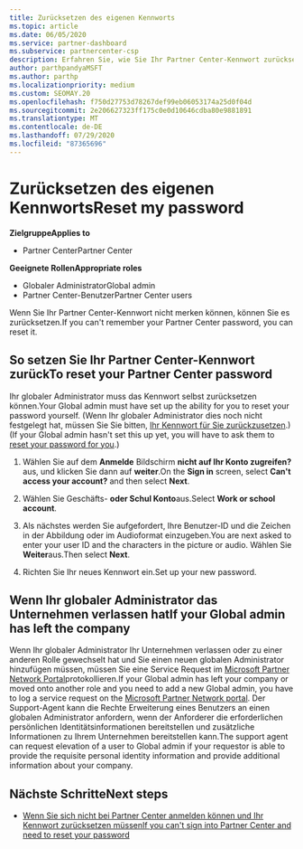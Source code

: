 ```yaml
---
title: Zurücksetzen des eigenen Kennworts
ms.topic: article
ms.date: 06/05/2020
ms.service: partner-dashboard
ms.subservice: partnercenter-csp
description: Erfahren Sie, wie Sie Ihr Partner Center-Kennwort zurücksetzen oder Hilfe vom globalen Administrator Ihres Unternehmens erhalten. Erfahren Sie außerdem, wie Sie einen neuen globalen Administrator für Partner Center hinzufügen.
author: parthpandyaMSFT
ms.author: parthp
ms.localizationpriority: medium
ms.custom: SEOMAY.20
ms.openlocfilehash: f750d27753d78267def99eb06053174a25d0f04d
ms.sourcegitcommit: 2e206627323ff175c0e0d10646cdba80e9881891
ms.translationtype: MT
ms.contentlocale: de-DE
ms.lasthandoff: 07/29/2020
ms.locfileid: "87365696"
---
```

# <a name="reset-my-password"></a><span data-ttu-id="451d2-103">Zurücksetzen des eigenen Kennworts</span><span class="sxs-lookup"><span data-stu-id="451d2-103">Reset my password</span></span>

<span data-ttu-id="451d2-104">**Zielgruppe**</span><span class="sxs-lookup"><span data-stu-id="451d2-104">**Applies to**</span></span>

- <span data-ttu-id="451d2-105">Partner Center</span><span class="sxs-lookup"><span data-stu-id="451d2-105">Partner Center</span></span>
 
<span data-ttu-id="451d2-106">**Geeignete Rollen**</span><span class="sxs-lookup"><span data-stu-id="451d2-106">**Appropriate roles**</span></span>

- <span data-ttu-id="451d2-107">Globaler Administrator</span><span class="sxs-lookup"><span data-stu-id="451d2-107">Global admin</span></span>
- <span data-ttu-id="451d2-108">Partner Center-Benutzer</span><span class="sxs-lookup"><span data-stu-id="451d2-108">Partner Center users</span></span>


<span data-ttu-id="451d2-109">Wenn Sie Ihr Partner Center-Kennwort nicht merken können, können Sie es zurücksetzen.</span><span class="sxs-lookup"><span data-stu-id="451d2-109">If you can't remember your Partner Center password, you can reset it.</span></span>

## <a name="to-reset-your-partner-center-password"></a><span data-ttu-id="451d2-110">So setzen Sie Ihr Partner Center-Kennwort zurück</span><span class="sxs-lookup"><span data-stu-id="451d2-110">To reset your Partner Center password</span></span>

<span data-ttu-id="451d2-111">Ihr globaler Administrator muss das Kennwort selbst zurücksetzen können.</span><span class="sxs-lookup"><span data-stu-id="451d2-111">Your Global admin must have set up the ability for you to reset your password yourself.</span></span> <span data-ttu-id="451d2-112">(Wenn Ihr globaler Administrator dies noch nicht festgelegt hat, müssen Sie Sie bitten, [Ihr Kennwort für Sie zurückzusetzen](reset-a-user-password.md).)</span><span class="sxs-lookup"><span data-stu-id="451d2-112">(If your Global admin hasn't set this up yet, you will have to ask them to [reset your password for you](reset-a-user-password.md).)</span></span>

1. <span data-ttu-id="451d2-113">Wählen Sie auf dem **Anmelde** Bildschirm **nicht auf Ihr Konto zugreifen?** aus, und klicken Sie dann auf **weiter**.</span><span class="sxs-lookup"><span data-stu-id="451d2-113">On the **Sign in** screen, select **Can't access your account?** and then select **Next**.</span></span>

2. <span data-ttu-id="451d2-114">Wählen Sie Geschäfts- **oder Schul Konto**aus.</span><span class="sxs-lookup"><span data-stu-id="451d2-114">Select **Work or school account**.</span></span>

3. <span data-ttu-id="451d2-115">Als nächstes werden Sie aufgefordert, Ihre Benutzer-ID und die Zeichen in der Abbildung oder im Audioformat einzugeben.</span><span class="sxs-lookup"><span data-stu-id="451d2-115">You are next asked to enter your user ID and the characters in the picture or audio.</span></span> <span data-ttu-id="451d2-116">Wählen Sie **Weiter**aus.</span><span class="sxs-lookup"><span data-stu-id="451d2-116">Then select **Next**.</span></span>

4. <span data-ttu-id="451d2-117">Richten Sie Ihr neues Kennwort ein.</span><span class="sxs-lookup"><span data-stu-id="451d2-117">Set up your new password.</span></span>

## <a name="if-your-global-admin-has-left-the-company"></a><span data-ttu-id="451d2-118">Wenn Ihr globaler Administrator das Unternehmen verlassen hat</span><span class="sxs-lookup"><span data-stu-id="451d2-118">If your Global admin has left the company</span></span>

<span data-ttu-id="451d2-119">Wenn Ihr globaler Administrator Ihr Unternehmen verlassen oder zu einer anderen Rolle gewechselt hat und Sie einen neuen globalen Administrator hinzufügen müssen, müssen Sie eine Service Request im [Microsoft Partner Network Portal](https://partner.microsoft.com/commercial#/)protokollieren.</span><span class="sxs-lookup"><span data-stu-id="451d2-119">If your Global admin has left your company or moved onto another role and you need to add a new Global admin, you have to log a service request on the [Microsoft Partner Network portal](https://partner.microsoft.com/commercial#/).</span></span> <span data-ttu-id="451d2-120">Der Support-Agent kann die Rechte Erweiterung eines Benutzers an einen globalen Administrator anfordern, wenn der Anforderer die erforderlichen persönlichen Identitätsinformationen bereitstellen und zusätzliche Informationen zu Ihrem Unternehmen bereitstellen kann.</span><span class="sxs-lookup"><span data-stu-id="451d2-120">The support agent can request elevation of a user to Global admin if your requestor is able to provide the requisite personal identity information and provide additional information about your company.</span></span>

## <a name="next-steps"></a><span data-ttu-id="451d2-121">Nächste Schritte</span><span class="sxs-lookup"><span data-stu-id="451d2-121">Next steps</span></span>

- [<span data-ttu-id="451d2-122">Wenn Sie sich nicht bei Partner Center anmelden können und Ihr Kennwort zurücksetzen müssen</span><span class="sxs-lookup"><span data-stu-id="451d2-122">If you can't sign into Partner Center and need to reset your password</span></span>](unable-to-sign-in.md)